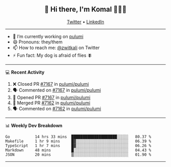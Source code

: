 <h2 align="center"> 👋 Hi there, I'm Komal 🧑🏾‍💻 </h2>
<p align="center">
    <a href="https://twitter.com/zwitkali">Twitter</a> •
    <a href="https://www.linkedin.com/in/komal-ali/">LinkedIn</a>
</p>

--------

- 🔭 I’m currently working on [pulumi](https://github.com/pulumi/pulumi)
- 😄 Pronouns: they/them
- 📫 How to reach me: [@zwitkali](https://twitter.com/zwitkali) on Twitter
- ⚡ Fun fact: My dog is afraid of flies 🪰

--------
💻 **Recent Activity**

<!--START_SECTION:activity-->
1. ❌ Closed PR [#7167](https://github.com/pulumi/pulumi/pull/7167) in [pulumi/pulumi](https://github.com/pulumi/pulumi)
2. 🗣 Commented on [#7167](https://github.com/pulumi/pulumi/issues/7167) in [pulumi/pulumi](https://github.com/pulumi/pulumi)
3. 💪 Opened PR [#7167](https://github.com/pulumi/pulumi/pull/7167) in [pulumi/pulumi](https://github.com/pulumi/pulumi)
4. 🎉 Merged PR [#7162](https://github.com/pulumi/pulumi/pull/7162) in [pulumi/pulumi](https://github.com/pulumi/pulumi)
5. 🗣 Commented on [#7162](https://github.com/pulumi/pulumi/issues/7162) in [pulumi/pulumi](https://github.com/pulumi/pulumi)
<!--END_SECTION:activity-->

--------

📊 **Weekly Dev Breakdown**
<!--START_SECTION:waka-->
```text
Go           14 hrs 33 mins  ████████████████████░░░░░   80.37 % 
Makefile     1 hr 9 mins     █▓░░░░░░░░░░░░░░░░░░░░░░░   06.39 % 
TypeScript   1 hr 7 mins     █▓░░░░░░░░░░░░░░░░░░░░░░░   06.26 % 
Markdown     48 mins         █░░░░░░░░░░░░░░░░░░░░░░░░   04.43 % 
JSON         20 mins         ▒░░░░░░░░░░░░░░░░░░░░░░░░   01.90 % 
```
<!--END_SECTION:waka-->

--------